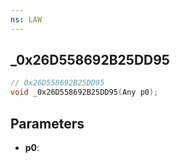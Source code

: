 ```yaml
---
ns: LAW
---
```

## _0x26D558692B25DD95

```c
// 0x26D558692B25DD95
void _0x26D558692B25DD95(Any p0);
```

## Parameters
* **p0**:
